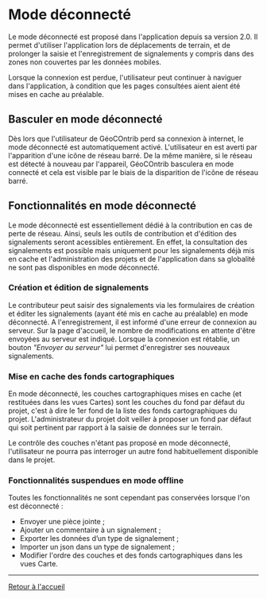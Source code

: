 # Mode déconnecté

Le mode déconnecté est proposé dans l'application depuis sa version 2.0. Il permet d'utiliser l'application lors de déplacements de terrain, et de prolonger la saisie et l'enregistrement de signalements y compris dans des zones non couvertes par les données mobiles.

Lorsque la connexion est perdue, l'utilisateur peut continuer à naviguer dans l'application, à condition que les pages consultées aient aient été mises en cache au préalable.

## Basculer en mode déconnecté

Dès lors que l'utilisateur de GéoCOntrib perd sa connexion à internet, le mode déconnecté est automatiquement activé. L'utilisateur en est averti par l'apparition d'une icône de réseau barré. De la même manière, si le réseau est détecté à nouveau par l'appareil, GéoCOntrib basculera en mode connecté et cela est visible par le biais de la disparition de l'icône de réseau barré.

## Fonctionnalités en mode déconnecté

Le mode déconnecté est essentiellement dédié à la contribution en cas de perte de réseau. Ainsi, seuls les outils de contribution et d'édition des signalements seront acessibles entièrement. En effet, la consultation des signalements est possible mais uniquement pour les signalements déjà mis en cache et l'administration des projets et de l'application dans sa globalité ne sont pas disponibles en mode déconnecté.

### Création et édition de signalements

Le contributeur peut saisir des signalements via les formulaires de création et éditer les signalements (ayant été mis en cache au préalable) en mode déconnecté. A l'enregistrement, il est informé d'une erreur de connexion au serveur. Sur la page d'accueil, le nombre de modifications en attente d'être envoyées au serveur est indiqué. Lorsque la connexion est rétablie, un bouton _"Envoyer au serveur"_ lui permet d'enregistrer ses nouveaux signalements.

### Mise en cache des fonds cartographiques

En mode déconnecté, les couches cartographiques mises en cache (et restituées dans les vues Cartes) sont les couches du fond par défaut du projet, c'est à dire le 1er fond de la liste des fonds cartographiques du projet.
L'administrateur du projet doit veiller à proposer un fond par défaut qui soit pertinent par rapport à la saisie de données sur le terrain.

Le contrôle des couches n'étant pas proposé en mode déconnecté, l'utilisateur ne pourra pas interroger un autre fond habituellement disponible dans le projet.

### Fonctionnalités suspendues en mode offline

Toutes les fonctionnalités ne sont cependant pas conservées lorsque l'on est déconnecté :

* Envoyer une pièce jointe ;
* Ajouter un commentaire à un signalement ;
* Exporter les données d’un type de signalement ;
* Importer un json dans un type de signalement ;
* Modifier l'ordre des couches et des fonds cartographiques dans les vues Carte.

---

[Retour à l'accueil](<index.md>)
